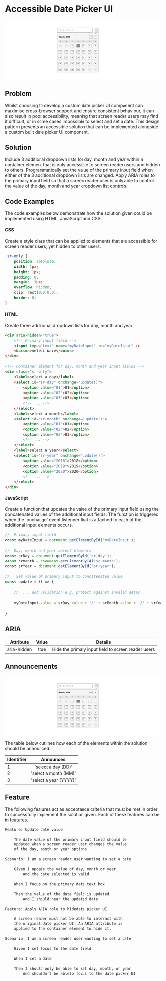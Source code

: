 # Accessible Date Picker UI

![date picker ui diagram](https://github.com/paulwwroe/pw167/blob/master/images/diagram.png "Date Picker Ui")

## Problem

Whilst choosing to develop a custom date picker UI component can maximise cross-browser support and ensure consistent behaviour, it can also result in poor accessibility, meaning that screen reader users may find it difficult, or in some cases impossible to select and set a date. This design pattern presents an accessible solution that can be implemented alongside a custom built date picker UI component.

## Solution

Include 3 additional dropdown lists for day, month and year within a container element that is only accessible to screen reader users and hidden to others. Programmatically set the value of the primary input field when either of the 3 additional dropdown lists are changed. Apply ARIA roles to the primary input field so that a screen reader user is only able to control the value of the day, month and year dropdown list controls.

## Code Examples

The code examples below demonstrate how the solution given could be implemented using HTML, JavaScript and CSS.

#### CSS
Create a style class that can be applied to elements that are accessible for screen reader users, yet hidden to other users.
```css
.sr-only {
	position: absolute;
	width: 1px;
	height: 1px;
	padding: 0;
	margin: -1px;
	overflow: hidden;
	clip: rect(0,0,0,0);
	border: 0;
}
```

#### HTML
Create three additional dropdown lists for day, month and year.
```html
<div aria-hidden="true">
	<!-- Primary input field -->
	<input type="text" name="myDateInput" id="myDateInput" />
	<button>Select Date</buton>
</div>

<!-- Container element for day, month and year input fields -->
<div class="sr-only"> 
	<label>select a day</label>
	<select id="sr-day" onchange="update()">
		<option value="01">01</option>
		<option value="02">02</option>
		<option value="03">03</option>
		<!-- ... -->
	</select>
	<label>select a month</label>
	<select id="sr-month" onchange="update()">
		<option value="01">01</option>
		<option value="02">02</option>
		<option value="03">03</option>
		<!-- ... -->
	</select>
	<label>select a year</select>
	<select id="sr-year" onchange="update()">
		<option value="2018">2018</option>
		<option value="2019">2019</option>
		<option value="2020">2020</option>
		<!-- ... -->
	</select> 
</div>
```

#### JavaScript
Create a function that updates the value of the primary input field using the concatenated values of the additional input fields. The function is triggered when the 'onchange' event listenner that is attached to each of the additional input elements occurs.

```javascript
//	Primary input field
const myDateInput = document.getElementById('myDateInput');

//	Day, month and year select elements
const srDay = document.getElementById('sr-day');
const srMonth = document.getElementById('sr-month');
const srYear = document.getElementById('sr-year');

//	 Set value of primary input to concatenated value
const update = () => {
	
	//	... add validation e.g. protect against invalid dates

	myDateInput.value = srDay.value + '/' + srMonth.value + '/' + srYear.value;

}
```

## ARIA

| Attribute		| Value 		| Details 		|
| ------------- |:-------------:|:-------------:|
| aria-hidden	| true			| Hide the primary input field to screen reader users	|

## Announcements

![dropdown list](https://github.com/paulwwroe/pw167/blob/master/images/diagram.png "dropdown list")

The table below outlines how each of the elements within the solution should be announced. 

| Identifier	| Announces 				|
| ------------- |:-------------------------:|
| 1 			| 'select a day (DD)'		|
| 2 			| 'select a month (MM)'		|
| 3 			| 'select a year (YYYY)'	|

## Feature

The following features act as acceptance criteria that must be met in order to successfully implement the solution given. Each of these features can be in [features](https://github.com/paulwwroe/pw167/tree/master/features).

```
Feature: Update date value
	
	The date value of the primary input field should be
	updated when a screen reader user changes the value
	of the day, month or year options. 

Scenario: I am a screen reader user wanting to set a date
	
	Given I update the value of day, month or year
		And the date selected is valid
	
	When I focus on the primary date text box
	
	Then the value of the date field is updated
		And I should hear the updated date

Feature: Apply ARIA role to hidedate picker UI
	
	A screen reader must not be able to interact with
	the original date picker UI. An ARIA attribute is
	applied to the container element to hide it.

Scenario: I am a screen reader user wanting to set a date
	
	Given I set focus to the date field	
	
	When I set a date

	Then I should only be able to set day, month, or year
		And shouldn't be ableto focus to the date picker UI
```